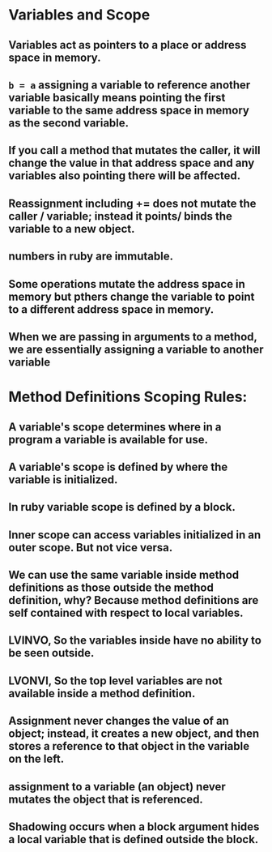 # Variables and Scope

## Variables act as pointers to a place or address space in memory.

## `b = a` assigning a variable to reference another variable basically means pointing the first variable to the same address space in memory as the second variable.

## If you call a method that mutates the caller, it will change the value in that address space and any variables also pointing there will be affected. 

## Reassignment including += does not mutate the caller / variable; instead it points/ binds the variable to a new object.

## numbers in ruby are immutable.

## Some operations mutate the address space in memory but pthers change the variable to point to a different address space in memory.



## When we are passing in arguments to a method, we are essentially assigning a variable to another variable


# Method Definitions Scoping Rules:

## A variable's scope determines where in a program a variable is available for use.

## A variable's scope is defined by where the variable is initialized. 

## In ruby variable scope is defined by a block.

## Inner scope can access variables initialized in an outer scope. But not vice versa.

## We can use the same variable inside method definitions as those outside the method definition, why? Because method definitions are self contained with respect to local variables.

## LVINVO, So the variables inside have no ability to be seen outside.

## LVONVI, So the top level variables are not available inside a method definition.

## Assignment never changes the value of an object; instead, it creates a new object, and then stores a reference to that object in the variable on the left.

## assignment to a variable (an object) never mutates the object that is referenced.

## Shadowing occurs when a block argument hides a local variable that is defined outside the block.